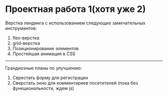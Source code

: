 # Проектная работа 1(хотя уже 2)


Верстка лендинга с использованием следующих замечательных инструментов:

1. flex-верстка
2. grid-верстка
3. Позиционирование элементов
4. Простейшая анимация в CSS


___________________________

Грандиозные планы по улучшению:

1. Сврестать форму для регистрации 
2. Сверстать окно для комментариев посетителей (пока без функциональности, ждем js)